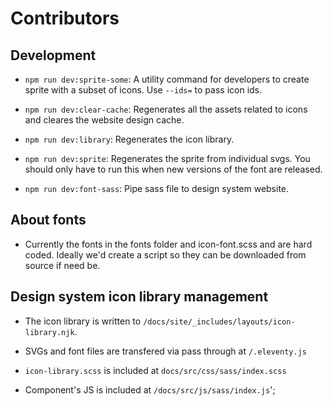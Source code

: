 # Contributors

## Development

- `npm run dev:sprite-some`: A utility command for developers to create sprite with a subset of icons. Use `--ids=` to pass icon ids.

- `npm run dev:clear-cache`: Regenerates all the assets related to icons and cleares the website design cache.

- `npm run dev:library`: Regenerates the icon library.

- `npm run dev:sprite`: Regenerates the sprite from individual svgs. You should only have to run this when new versions of the font are released.

- `npm run dev:font-sass`: Pipe sass file to design system website.

## About fonts

- Currently the fonts in the fonts folder and icon-font.scss and are hard coded. Ideally we'd create a script so they can be downloaded from source if need be.

## Design system icon library management

- The icon library is written to `/docs/site/_includes/layouts/icon-library.njk`.

- SVGs and font files are transfered via pass through at `/.eleventy.js`

- `icon-library.scss` is included at `docs/src/css/sass/index.scss`

- Component's JS is included at `/docs/src/js/sass/index.js`';
